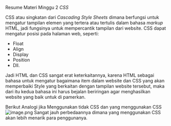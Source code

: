 Resume Materi Minggu 2 *CSS*

CSS atau singkatan dari *Cascading Style Sheets* dimana berfungsi untuk mengatur tampilan elemen yang tertera atau tertulis dalam bahasa *markup* HTML, jadi fungsinya untuk mempercantik tampilan dari website. CSS dapat mengatur posisi pada halaman web, seperti:
* Float
* Align
* Display 
* Position
* Dll.

Jadi HTML dan CSS sangat erat keterkaitannya, karena HTML sebagai bahasa untuk mengatur bagaimana item dalam website dan CSS yang akan memperbaiki Style yang berkaitan dengan tampilan website tersebut, maka dari itu kedua bahasa ini harus bejalan beriringan agar menghasilkan website yang baik untuk di pamerkan.

Berikut Analogi jika Menggunakan tidak CSS dan yang menggunakan CSS
![image.png]( {Analogi.png} )
Sangat jauh perbedaannya dimana yang menggunakan CSS akan lebih menarik para penggunanya.


